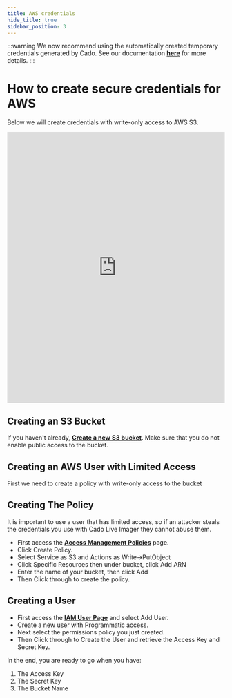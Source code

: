 ```yaml
---
title: AWS credentials
hide_title: true
sidebar_position: 3
---
```



:::warning
We now recommend using the automatically created temporary credentials generated by Cado. See our documentation **[here](deploy#deploy-through-cado-response-platform)** for more details.
:::


# How to create secure credentials for AWS
Below we will create credentials with write-only access to AWS S3.

<iframe width="100%" height="628" src="https://www.youtube.com/embed/OW6fwaUNVXU" title="YouTube video player" frameborder="0" allowfullscreen></iframe>

## Creating an S3 Bucket
If you haven't already, **[Create a new S3 bucket](https://docs.aws.amazon.com/quickstarts/latest/s3backup/step-1-create-bucket.html)**. Make sure that you do not enable public access to the bucket.

## Creating an AWS User with Limited Access
First we need to create a policy with write-only access to the bucket

## Creating The Policy
It is important to use a user that has limited access, so if an attacker steals the credentials you use with Cado Live Imager they cannot abuse them.
- First access the **[Access Management Policies](https://console.aws.amazon.com/iam/home#/policies)** page.
- Click Create Policy.
- Select Service as S3 and Actions as Write->PutObject
- Click Specific Resources then under bucket, click Add ARN
- Enter the name of your bucket, then click Add
- Then Click through to create the policy.

## Creating a User
- First access the **[IAM User Page](https://console.aws.amazon.com/iam/home#/users)** and select Add User.
- Create a new user with Programmatic access.
- Next select the permissions policy you just created.
- Then Click through to Create the User and retrieve the Access Key and Secret Key.

In the end, you are ready to go when you have:
1. The Access Key
2. The Secret Key
3. The Bucket Name